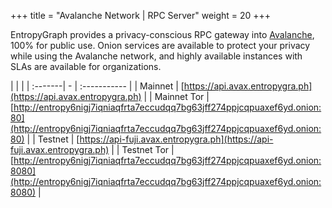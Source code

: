 +++
title = "Avalanche Network | RPC Server"
weight = 20
+++

EntropyGraph provides a privacy-conscious RPC gateway into [Avalanche](https://avax.network), 100% for public use. Onion services are available to protect your privacy while using the Avalanche network, and highly available instances with SLAs are available for organizations.

|  | |
| :-------| - | :----------- |
| Mainnet | [https://api.avax.entropygra.ph](https://api.avax.entropygra.ph) |
| Mainnet Tor | [http://entropy6nigj7iqniaqfrta7eccudqq7bg63jff274ppjcqpuaxef6yd.onion:80](http://entropy6nigj7iqniaqfrta7eccudqq7bg63jff274ppjcqpuaxef6yd.onion:80) |
| Testnet | [https://api-fuji.avax.entropygra.ph](https://api-fuji.avax.entropygra.ph) |
| Testnet Tor | [http://entropy6nigj7iqniaqfrta7eccudqq7bg63jff274ppjcqpuaxef6yd.onion:8080](http://entropy6nigj7iqniaqfrta7eccudqq7bg63jff274ppjcqpuaxef6yd.onion:8080) |

<!--more-->
